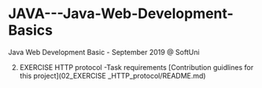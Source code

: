 # JAVA---Java-Web-Development-Basics
Java Web Development Basic - September 2019 @ SoftUni

02. EXERCISE HTTP protocol -Task requirements
[Contribution guidlines for this project](02_EXERCISE _HTTP_protocol/README.md)
